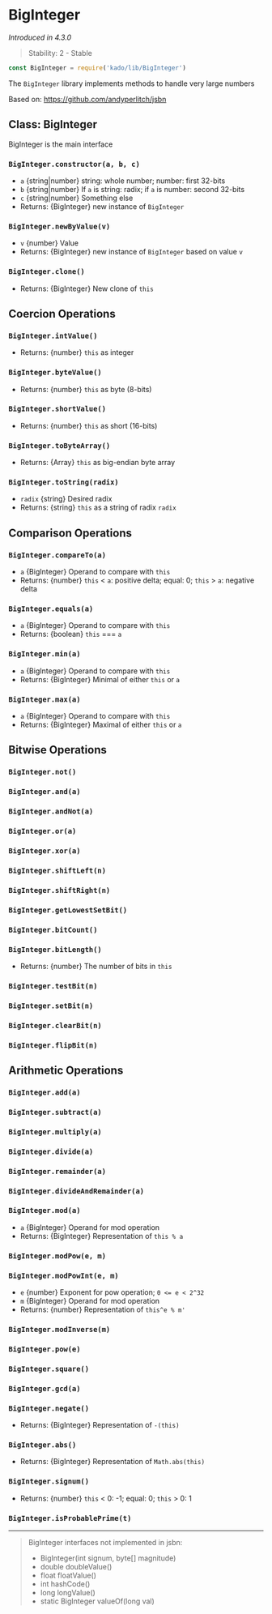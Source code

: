 # BigInteger
*Introduced in 4.3.0*
> Stability: 2 - Stable
```js
const BigInteger = require('kado/lib/BigInteger')
```
The `BigInteger` library implements methods to handle very large numbers

Based on: https://github.com/andyperlitch/jsbn

## Class: BigInteger
BigInteger is the main interface

### `BigInteger.constructor(a, b, c)`
* `a` {string|number} string: whole number; number: first 32-bits
* `b` {string|number} If `a` is string: radix; if `a` is number: second 32-bits
* `c` {string|number} Something else
* Returns: {BigInteger} new instance of `BigInteger`

### `BigInteger.newByValue(v)`
* `v` {number} Value
* Returns: {BigInteger} new instance of `BigInteger` based on value `v`

### `BigInteger.clone()`
* Returns: {BigInteger} New clone of `this`

## Coercion Operations
### `BigInteger.intValue()`
* Returns: {number} `this` as integer

### `BigInteger.byteValue()`
* Returns: {number} `this` as byte (8-bits)

### `BigInteger.shortValue()`
* Returns: {number} `this` as short (16-bits)

### `BigInteger.toByteArray()`
* Returns: {Array} `this` as big-endian byte array

### `BigInteger.toString(radix)`
* `radix` {string} Desired radix
* Returns: {string} `this` as a string of radix `radix`

## Comparison Operations
### `BigInteger.compareTo(a)`
* `a` {BigInteger} Operand to compare with `this`
* Returns: {number} `this` < `a`: positive delta; equal: 0; `this` > `a`: negative delta

### `BigInteger.equals(a)`
* `a` {BigInteger} Operand to compare with `this`
* Returns: {boolean} `this` === `a`

### `BigInteger.min(a)`
* `a` {BigInteger} Operand to compare with `this`
* Returns: {BigInteger} Minimal of either `this` or `a`

### `BigInteger.max(a)`
* `a` {BigInteger} Operand to compare with `this`
* Returns: {BigInteger} Maximal of either `this` or `a`

## Bitwise Operations
### `BigInteger.not()`
### `BigInteger.and(a)`
### `BigInteger.andNot(a)`
### `BigInteger.or(a)`
### `BigInteger.xor(a)`
### `BigInteger.shiftLeft(n)`
### `BigInteger.shiftRight(n)`
### `BigInteger.getLowestSetBit()`
### `BigInteger.bitCount()`
### `BigInteger.bitLength()`
* Returns: {number} The number of bits in `this`

### `BigInteger.testBit(n)`
### `BigInteger.setBit(n)`
### `BigInteger.clearBit(n)`
### `BigInteger.flipBit(n)`

## Arithmetic Operations
### `BigInteger.add(a)`
### `BigInteger.subtract(a)`
### `BigInteger.multiply(a)`
### `BigInteger.divide(a)`
### `BigInteger.remainder(a)`
### `BigInteger.divideAndRemainder(a)`
### `BigInteger.mod(a)`
* `a` {BigInteger} Operand for mod operation
* Returns: {BigInteger} Representation of `this % a`

### `BigInteger.modPow(e, m)`
### `BigInteger.modPowInt(e, m)`
* `e` {number} Exponent for pow operation; `0 <= e < 2^32`
* `m` {BigInteger} Operand for mod operation
* Returns: {number} Representation of `this^e % m'`

### `BigInteger.modInverse(m)`
### `BigInteger.pow(e)`
### `BigInteger.square()`
### `BigInteger.gcd(a)`
### `BigInteger.negate()`
* Returns: {BigInteger} Representation of `-(this)`

### `BigInteger.abs()`
* Returns: {BigInteger} Representation of `Math.abs(this)`

### `BigInteger.signum()`
* Returns: {number} `this` < 0: -1; equal: 0; `this` > 0: 1

### `BigInteger.isProbablePrime(t)`

---
> BigInteger interfaces not implemented in jsbn:
> * BigInteger(int signum, byte[] magnitude)
> * double doubleValue()
> * float floatValue()
> * int hashCode()
> * long longValue()
> * static BigInteger valueOf(long val)
